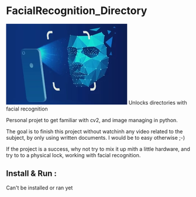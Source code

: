 # FacialRecognition_Directory
![alt text](https://github.com/Log-s/FacialRecognition_Directory/blob/master/ressources/README_ressource.webp)
Unlocks directories with facial recognition


Personal projet to get familiar with cv2, and image managing in python.


The goal is to finish this project without watchinh any video related to the subject, by only using written documents. I would be to easy otherwise ;-)

If the project is a success, why not try to mix it up mith a little hardware, and try to to a physical lock, working with facial recognition.


Install & Run :
-
Can't be installed or ran yet
